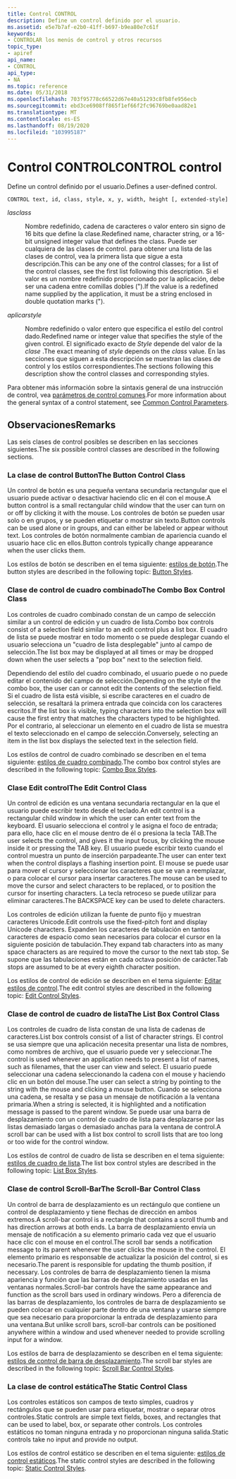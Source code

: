```yaml
---
title: Control CONTROL
description: Define un control definido por el usuario.
ms.assetid: e5e7b7af-e2b0-41ff-b697-b9ea80e7c61f
keywords:
- CONTROLAR los menús de control y otros recursos
topic_type:
- apiref
api_name:
- CONTROL
api_type:
- NA
ms.topic: reference
ms.date: 05/31/2018
ms.openlocfilehash: 703f95778c66522d67e40a51293c8fb8fe956ecb
ms.sourcegitcommit: ebd3ce6908ff865f1ef66f2fc96769be0aad82e1
ms.translationtype: MT
ms.contentlocale: es-ES
ms.lasthandoff: 08/19/2020
ms.locfileid: "103995187"
---
```

# <a name="control-control"></a><span data-ttu-id="1ce5b-104">Control CONTROL</span><span class="sxs-lookup"><span data-stu-id="1ce5b-104">CONTROL control</span></span>

<span data-ttu-id="1ce5b-105">Define un control definido por el usuario.</span><span class="sxs-lookup"><span data-stu-id="1ce5b-105">Defines a user-defined control.</span></span>

``` syntax
CONTROL text, id, class, style, x, y, width, height [, extended-style]
```

<dl> <dt>

<span data-ttu-id="1ce5b-106"><span id="class"></span><span id="CLASS"></span>*las*</span><span class="sxs-lookup"><span data-stu-id="1ce5b-106"><span id="class"></span><span id="CLASS"></span>*class*</span></span>
</dt> <dd>

<span data-ttu-id="1ce5b-107">Nombre redefinido, cadena de caracteres o valor entero sin signo de 16 bits que define la clase.</span><span class="sxs-lookup"><span data-stu-id="1ce5b-107">Redefined name, character string, or a 16-bit unsigned integer value that defines the class.</span></span> <span data-ttu-id="1ce5b-108">Puede ser cualquiera de las clases de control. para obtener una lista de las clases de control, vea la primera lista que sigue a esta descripción.</span><span class="sxs-lookup"><span data-stu-id="1ce5b-108">This can be any one of the control classes; for a list of the control classes, see the first list following this description.</span></span> <span data-ttu-id="1ce5b-109">Si el valor es un nombre redefinido proporcionado por la aplicación, debe ser una cadena entre comillas dobles (").</span><span class="sxs-lookup"><span data-stu-id="1ce5b-109">If the value is a redefined name supplied by the application, it must be a string enclosed in double quotation marks (").</span></span>

</dd> <dt>

<span data-ttu-id="1ce5b-110"><span id="style"></span><span id="STYLE"></span>*aplicar*</span><span class="sxs-lookup"><span data-stu-id="1ce5b-110"><span id="style"></span><span id="STYLE"></span>*style*</span></span>
</dt> <dd>

<span data-ttu-id="1ce5b-111">Nombre redefinido o valor entero que especifica el estilo del control dado.</span><span class="sxs-lookup"><span data-stu-id="1ce5b-111">Redefined name or integer value that specifies the style of the given control.</span></span> <span data-ttu-id="1ce5b-112">El significado exacto de *Style* depende del valor de la *clase* .</span><span class="sxs-lookup"><span data-stu-id="1ce5b-112">The exact meaning of *style* depends on the *class* value.</span></span> <span data-ttu-id="1ce5b-113">En las secciones que siguen a esta descripción se muestran las clases de control y los estilos correspondientes.</span><span class="sxs-lookup"><span data-stu-id="1ce5b-113">The sections following this description show the control classes and corresponding styles.</span></span>

</dd> </dl>

<span data-ttu-id="1ce5b-114">Para obtener más información sobre la sintaxis general de una instrucción de control, vea [parámetros de control comunes](common-control-parameters.md).</span><span class="sxs-lookup"><span data-stu-id="1ce5b-114">For more information about the general syntax of a control statement, see [Common Control Parameters](common-control-parameters.md).</span></span>

## <a name="remarks"></a><span data-ttu-id="1ce5b-115">Observaciones</span><span class="sxs-lookup"><span data-stu-id="1ce5b-115">Remarks</span></span>

<span data-ttu-id="1ce5b-116">Las seis clases de control posibles se describen en las secciones siguientes.</span><span class="sxs-lookup"><span data-stu-id="1ce5b-116">The six possible control classes are described in the following sections.</span></span>

### <a name="the-button-control-class"></a><span data-ttu-id="1ce5b-117">La clase de control Button</span><span class="sxs-lookup"><span data-stu-id="1ce5b-117">The Button Control Class</span></span>

<span data-ttu-id="1ce5b-118">Un control de botón es una pequeña ventana secundaria rectangular que el usuario puede activar o desactivar haciendo clic en él con el mouse.</span><span class="sxs-lookup"><span data-stu-id="1ce5b-118">A button control is a small rectangular child window that the user can turn on or off by clicking it with the mouse.</span></span> <span data-ttu-id="1ce5b-119">Los controles de botón se pueden usar solo o en grupos, y se pueden etiquetar o mostrar sin texto.</span><span class="sxs-lookup"><span data-stu-id="1ce5b-119">Button controls can be used alone or in groups, and can either be labeled or appear without text.</span></span> <span data-ttu-id="1ce5b-120">Los controles de botón normalmente cambian de apariencia cuando el usuario hace clic en ellos.</span><span class="sxs-lookup"><span data-stu-id="1ce5b-120">Button controls typically change appearance when the user clicks them.</span></span>

<span data-ttu-id="1ce5b-121">Los estilos de botón se describen en el tema siguiente: [estilos de botón](../controls/button-styles.md).</span><span class="sxs-lookup"><span data-stu-id="1ce5b-121">The button styles are described in the following topic: [Button Styles](../controls/button-styles.md).</span></span>

### <a name="the-combo-box-control-class"></a><span data-ttu-id="1ce5b-122">Clase de control de cuadro combinado</span><span class="sxs-lookup"><span data-stu-id="1ce5b-122">The Combo Box Control Class</span></span>

<span data-ttu-id="1ce5b-123">Los controles de cuadro combinado constan de un campo de selección similar a un control de edición y un cuadro de lista.</span><span class="sxs-lookup"><span data-stu-id="1ce5b-123">Combo box controls consist of a selection field similar to an edit control plus a list box.</span></span> <span data-ttu-id="1ce5b-124">El cuadro de lista se puede mostrar en todo momento o se puede desplegar cuando el usuario selecciona un "cuadro de lista desplegable" junto al campo de selección.</span><span class="sxs-lookup"><span data-stu-id="1ce5b-124">The list box may be displayed at all times or may be dropped down when the user selects a "pop box" next to the selection field.</span></span>

<span data-ttu-id="1ce5b-125">Dependiendo del estilo del cuadro combinado, el usuario puede o no puede editar el contenido del campo de selección.</span><span class="sxs-lookup"><span data-stu-id="1ce5b-125">Depending on the style of the combo box, the user can or cannot edit the contents of the selection field.</span></span> <span data-ttu-id="1ce5b-126">Si el cuadro de lista está visible, si escribe caracteres en el cuadro de selección, se resaltará la primera entrada que coincida con los caracteres escritos.</span><span class="sxs-lookup"><span data-stu-id="1ce5b-126">If the list box is visible, typing characters into the selection box will cause the first entry that matches the characters typed to be highlighted.</span></span> <span data-ttu-id="1ce5b-127">Por el contrario, al seleccionar un elemento en el cuadro de lista se muestra el texto seleccionado en el campo de selección.</span><span class="sxs-lookup"><span data-stu-id="1ce5b-127">Conversely, selecting an item in the list box displays the selected text in the selection field.</span></span>

<span data-ttu-id="1ce5b-128">Los estilos de control de cuadro combinado se describen en el tema siguiente: [estilos de cuadro combinado](../controls/combo-box-styles.md).</span><span class="sxs-lookup"><span data-stu-id="1ce5b-128">The combo box control styles are described in the following topic: [Combo Box Styles](../controls/combo-box-styles.md).</span></span>

### <a name="the-edit-control-class"></a><span data-ttu-id="1ce5b-129">Clase Edit control</span><span class="sxs-lookup"><span data-stu-id="1ce5b-129">The Edit Control Class</span></span>

<span data-ttu-id="1ce5b-130">Un control de edición es una ventana secundaria rectangular en la que el usuario puede escribir texto desde el teclado.</span><span class="sxs-lookup"><span data-stu-id="1ce5b-130">An edit control is a rectangular child window in which the user can enter text from the keyboard.</span></span> <span data-ttu-id="1ce5b-131">El usuario selecciona el control y le asigna el foco de entrada; para ello, hace clic en el mouse dentro de él o presiona la tecla TAB.</span><span class="sxs-lookup"><span data-stu-id="1ce5b-131">The user selects the control, and gives it the input focus, by clicking the mouse inside it or pressing the TAB key.</span></span> <span data-ttu-id="1ce5b-132">El usuario puede escribir texto cuando el control muestra un punto de inserción parpadeante.</span><span class="sxs-lookup"><span data-stu-id="1ce5b-132">The user can enter text when the control displays a flashing insertion point.</span></span> <span data-ttu-id="1ce5b-133">El mouse se puede usar para mover el cursor y seleccionar los caracteres que se van a reemplazar, o para colocar el cursor para insertar caracteres.</span><span class="sxs-lookup"><span data-stu-id="1ce5b-133">The mouse can be used to move the cursor and select characters to be replaced, or to position the cursor for inserting characters.</span></span> <span data-ttu-id="1ce5b-134">La tecla retroceso se puede utilizar para eliminar caracteres.</span><span class="sxs-lookup"><span data-stu-id="1ce5b-134">The BACKSPACE key can be used to delete characters.</span></span>

<span data-ttu-id="1ce5b-135">Los controles de edición utilizan la fuente de punto fijo y muestran caracteres Unicode.</span><span class="sxs-lookup"><span data-stu-id="1ce5b-135">Edit controls use the fixed-pitch font and display Unicode characters.</span></span> <span data-ttu-id="1ce5b-136">Expanden los caracteres de tabulación en tantos caracteres de espacio como sean necesarios para colocar el cursor en la siguiente posición de tabulación.</span><span class="sxs-lookup"><span data-stu-id="1ce5b-136">They expand tab characters into as many space characters as are required to move the cursor to the next tab stop.</span></span> <span data-ttu-id="1ce5b-137">Se supone que las tabulaciones están en cada octava posición de carácter.</span><span class="sxs-lookup"><span data-stu-id="1ce5b-137">Tab stops are assumed to be at every eighth character position.</span></span>

<span data-ttu-id="1ce5b-138">Los estilos de control de edición se describen en el tema siguiente: [Editar estilos de control](../controls/edit-control-styles.md).</span><span class="sxs-lookup"><span data-stu-id="1ce5b-138">The edit control styles are described in the following topic: [Edit Control Styles](../controls/edit-control-styles.md).</span></span>

### <a name="the-list-box-control-class"></a><span data-ttu-id="1ce5b-139">Clase de control de cuadro de lista</span><span class="sxs-lookup"><span data-stu-id="1ce5b-139">The List Box Control Class</span></span>

<span data-ttu-id="1ce5b-140">Los controles de cuadro de lista constan de una lista de cadenas de caracteres.</span><span class="sxs-lookup"><span data-stu-id="1ce5b-140">List box controls consist of a list of character strings.</span></span> <span data-ttu-id="1ce5b-141">El control se usa siempre que una aplicación necesita presentar una lista de nombres, como nombres de archivo, que el usuario puede ver y seleccionar.</span><span class="sxs-lookup"><span data-stu-id="1ce5b-141">The control is used whenever an application needs to present a list of names, such as filenames, that the user can view and select.</span></span> <span data-ttu-id="1ce5b-142">El usuario puede seleccionar una cadena seleccionando la cadena con el mouse y haciendo clic en un botón del mouse.</span><span class="sxs-lookup"><span data-stu-id="1ce5b-142">The user can select a string by pointing to the string with the mouse and clicking a mouse button.</span></span> <span data-ttu-id="1ce5b-143">Cuando se selecciona una cadena, se resalta y se pasa un mensaje de notificación a la ventana primaria.</span><span class="sxs-lookup"><span data-stu-id="1ce5b-143">When a string is selected, it is highlighted and a notification message is passed to the parent window.</span></span> <span data-ttu-id="1ce5b-144">Se puede usar una barra de desplazamiento con un control de cuadro de lista para desplazarse por las listas demasiado largas o demasiado anchas para la ventana de control.</span><span class="sxs-lookup"><span data-stu-id="1ce5b-144">A scroll bar can be used with a list box control to scroll lists that are too long or too wide for the control window.</span></span>

<span data-ttu-id="1ce5b-145">Los estilos de control de cuadro de lista se describen en el tema siguiente: [estilos de cuadro de lista](../controls/list-box-styles.md).</span><span class="sxs-lookup"><span data-stu-id="1ce5b-145">The list box control styles are described in the following topic: [List Box Styles](../controls/list-box-styles.md).</span></span>

### <a name="the-scroll-bar-control-class"></a><span data-ttu-id="1ce5b-146">Clase de control Scroll-Bar</span><span class="sxs-lookup"><span data-stu-id="1ce5b-146">The Scroll-Bar Control Class</span></span>

<span data-ttu-id="1ce5b-147">Un control de barra de desplazamiento es un rectángulo que contiene un control de desplazamiento y tiene flechas de dirección en ambos extremos.</span><span class="sxs-lookup"><span data-stu-id="1ce5b-147">A scroll-bar control is a rectangle that contains a scroll thumb and has direction arrows at both ends.</span></span> <span data-ttu-id="1ce5b-148">La barra de desplazamiento envía un mensaje de notificación a su elemento primario cada vez que el usuario hace clic con el mouse en el control.</span><span class="sxs-lookup"><span data-stu-id="1ce5b-148">The scroll bar sends a notification message to its parent whenever the user clicks the mouse in the control.</span></span> <span data-ttu-id="1ce5b-149">El elemento primario es responsable de actualizar la posición del control, si es necesario.</span><span class="sxs-lookup"><span data-stu-id="1ce5b-149">The parent is responsible for updating the thumb position, if necessary.</span></span> <span data-ttu-id="1ce5b-150">Los controles de barra de desplazamiento tienen la misma apariencia y función que las barras de desplazamiento usadas en las ventanas normales.</span><span class="sxs-lookup"><span data-stu-id="1ce5b-150">Scroll-bar controls have the same appearance and function as the scroll bars used in ordinary windows.</span></span> <span data-ttu-id="1ce5b-151">Pero a diferencia de las barras de desplazamiento, los controles de barra de desplazamiento se pueden colocar en cualquier parte dentro de una ventana y usarse siempre que sea necesario para proporcionar la entrada de desplazamiento para una ventana.</span><span class="sxs-lookup"><span data-stu-id="1ce5b-151">But unlike scroll bars, scroll-bar controls can be positioned anywhere within a window and used whenever needed to provide scrolling input for a window.</span></span>

<span data-ttu-id="1ce5b-152">Los estilos de barra de desplazamiento se describen en el tema siguiente: [estilos de control de barra de desplazamiento](../controls/scroll-bar-control-styles.md).</span><span class="sxs-lookup"><span data-stu-id="1ce5b-152">The scroll bar styles are described in the following topic: [Scroll Bar Control Styles](../controls/scroll-bar-control-styles.md).</span></span>

### <a name="the-static-control-class"></a><span data-ttu-id="1ce5b-153">La clase de control estática</span><span class="sxs-lookup"><span data-stu-id="1ce5b-153">The Static Control Class</span></span>

<span data-ttu-id="1ce5b-154">Los controles estáticos son campos de texto simples, cuadros y rectángulos que se pueden usar para etiquetar, mostrar o separar otros controles.</span><span class="sxs-lookup"><span data-stu-id="1ce5b-154">Static controls are simple text fields, boxes, and rectangles that can be used to label, box, or separate other controls.</span></span> <span data-ttu-id="1ce5b-155">Los controles estáticos no toman ninguna entrada y no proporcionan ninguna salida.</span><span class="sxs-lookup"><span data-stu-id="1ce5b-155">Static controls take no input and provide no output.</span></span>

<span data-ttu-id="1ce5b-156">Los estilos de control estático se describen en el tema siguiente: [estilos de control estáticos](../controls/static-control-styles.md).</span><span class="sxs-lookup"><span data-stu-id="1ce5b-156">The static control styles are described in the following topic: [Static Control Styles](../controls/static-control-styles.md).</span></span>

 

 